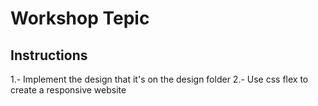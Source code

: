 # Workshop Tepic

## Instructions

1.- Implement the design that it's on the design folder
2.- Use css flex to create a responsive website
